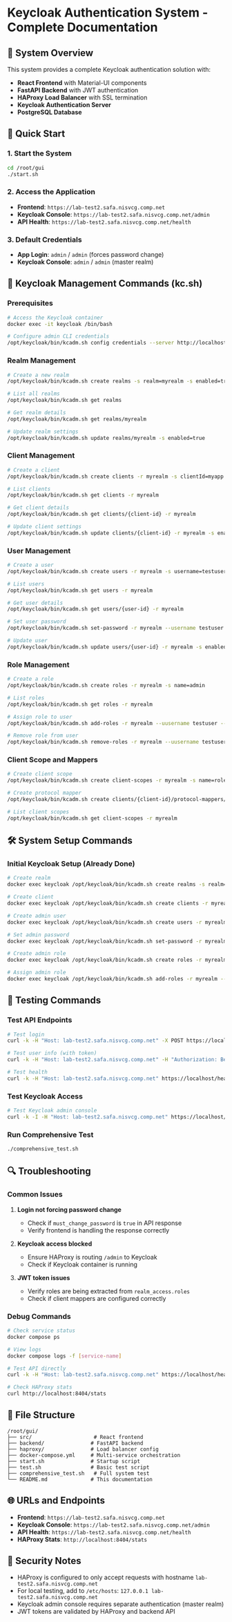 # Keycloak Authentication System - Complete Documentation

## 🎯 System Overview

This system provides a complete Keycloak authentication solution with:
- **React Frontend** with Material-UI components
- **FastAPI Backend** with JWT authentication
- **HAProxy Load Balancer** with SSL termination
- **Keycloak Authentication Server**
- **PostgreSQL Database**

## 🚀 Quick Start

### 1. Start the System
```bash
cd /root/gui
./start.sh
```

### 2. Access the Application
- **Frontend**: `https://lab-test2.safa.nisvcg.comp.net`
- **Keycloak Console**: `https://lab-test2.safa.nisvcg.comp.net/admin`
- **API Health**: `https://lab-test2.safa.nisvcg.comp.net/health`

### 3. Default Credentials
- **App Login**: `admin` / `admin` (forces password change)
- **Keycloak Console**: `admin` / `admin` (master realm)

## 🔧 Keycloak Management Commands (kc.sh)

### Prerequisites
```bash
# Access the Keycloak container
docker exec -it keycloak /bin/bash

# Configure admin CLI credentials
/opt/keycloak/bin/kcadm.sh config credentials --server http://localhost:8080 --realm master --user admin --password admin
```

### Realm Management
```bash
# Create a new realm
/opt/keycloak/bin/kcadm.sh create realms -s realm=myrealm -s enabled=true

# List all realms
/opt/keycloak/bin/kcadm.sh get realms

# Get realm details
/opt/keycloak/bin/kcadm.sh get realms/myrealm

# Update realm settings
/opt/keycloak/bin/kcadm.sh update realms/myrealm -s enabled=true
```

### Client Management
```bash
# Create a client
/opt/keycloak/bin/kcadm.sh create clients -r myrealm -s clientId=myapp -s enabled=true -s publicClient=true

# List clients
/opt/keycloak/bin/kcadm.sh get clients -r myrealm

# Get client details
/opt/keycloak/bin/kcadm.sh get clients/{client-id} -r myrealm

# Update client settings
/opt/keycloak/bin/kcadm.sh update clients/{client-id} -r myrealm -s enabled=true
```

### User Management
```bash
# Create a user
/opt/keycloak/bin/kcadm.sh create users -r myrealm -s username=testuser -s enabled=true -s email=test@example.com

# List users
/opt/keycloak/bin/kcadm.sh get users -r myrealm

# Get user details
/opt/keycloak/bin/kcadm.sh get users/{user-id} -r myrealm

# Set user password
/opt/keycloak/bin/kcadm.sh set-password -r myrealm --username testuser --new-password newpassword

# Update user
/opt/keycloak/bin/kcadm.sh update users/{user-id} -r myrealm -s enabled=true
```

### Role Management
```bash
# Create a role
/opt/keycloak/bin/kcadm.sh create roles -r myrealm -s name=admin

# List roles
/opt/keycloak/bin/kcadm.sh get roles -r myrealm

# Assign role to user
/opt/keycloak/bin/kcadm.sh add-roles -r myrealm --uusername testuser --rolename admin

# Remove role from user
/opt/keycloak/bin/kcadm.sh remove-roles -r myrealm --uusername testuser --rolename admin
```

### Client Scope and Mappers
```bash
# Create client scope
/opt/keycloak/bin/kcadm.sh create client-scopes -r myrealm -s name=roles -s protocol=openid-connect

# Create protocol mapper
/opt/keycloak/bin/kcadm.sh create clients/{client-id}/protocol-mappers/models -r myrealm -s name=realm-roles -s protocol=openid-connect -s protocolMapper=oidc-usermodel-realm-role-mapper -s 'config.claim.name=roles' -s 'config.access.token.claim=true'

# List client scopes
/opt/keycloak/bin/kcadm.sh get client-scopes -r myrealm
```

## 🛠 System Setup Commands

### Initial Keycloak Setup (Already Done)
```bash
# Create realm
docker exec keycloak /opt/keycloak/bin/kcadm.sh create realms -s realm=myrealm -s enabled=true

# Create client
docker exec keycloak /opt/keycloak/bin/kcadm.sh create clients -r myrealm -s clientId=myapp -s enabled=true -s publicClient=true -s 'redirectUris=["https://lab-test2.safa.nisvcg.comp.net/*"]' -s 'webOrigins=["*"]' -s standardFlowEnabled=true -s directAccessGrantsEnabled=true

# Create admin user
docker exec keycloak /opt/keycloak/bin/kcadm.sh create users -r myrealm -s username=admin -s enabled=true -s email=admin@example.com -s firstName=Admin -s lastName=User

# Set admin password
docker exec keycloak /opt/keycloak/bin/kcadm.sh set-password -r myrealm --username admin --new-password admin

# Create admin role
docker exec keycloak /opt/keycloak/bin/kcadm.sh create roles -r myrealm -s name=admin

# Assign admin role
docker exec keycloak /opt/keycloak/bin/kcadm.sh add-roles -r myrealm --uusername admin --rolename admin
```

## 🧪 Testing Commands

### Test API Endpoints
```bash
# Test login
curl -k -H "Host: lab-test2.safa.nisvcg.comp.net" -X POST https://localhost/api/login -H "Content-Type: application/json" -d '{"username":"admin","password":"admin"}'

# Test user info (with token)
curl -k -H "Host: lab-test2.safa.nisvcg.comp.net" -H "Authorization: Bearer YOUR_TOKEN" https://localhost/api/user/me

# Test health
curl -k -H "Host: lab-test2.safa.nisvcg.comp.net" https://localhost/health
```

### Test Keycloak Access
```bash
# Test Keycloak admin console
curl -k -I -H "Host: lab-test2.safa.nisvcg.comp.net" https://localhost/admin/
```

### Run Comprehensive Test
```bash
./comprehensive_test.sh
```

## 🔍 Troubleshooting

### Common Issues

1. **Login not forcing password change**
   - Check if `must_change_password` is `true` in API response
   - Verify frontend is handling the response correctly

2. **Keycloak access blocked**
   - Ensure HAProxy is routing `/admin` to Keycloak
   - Check if Keycloak container is running

3. **JWT token issues**
   - Verify roles are being extracted from `realm_access.roles`
   - Check if client mappers are configured correctly

### Debug Commands
```bash
# Check service status
docker compose ps

# View logs
docker compose logs -f [service-name]

# Test API directly
curl -k -H "Host: lab-test2.safa.nisvcg.comp.net" https://localhost/health

# Check HAProxy stats
curl http://localhost:8404/stats
```

## 📁 File Structure
```
/root/gui/
├── src/                    # React frontend
├── backend/               # FastAPI backend
├── haproxy/               # Load balancer config
├── docker-compose.yml     # Multi-service orchestration
├── start.sh               # Startup script
├── test.sh                # Basic test script
├── comprehensive_test.sh   # Full system test
└── README.md              # This documentation
```

## 🌐 URLs and Endpoints

- **Frontend**: `https://lab-test2.safa.nisvcg.comp.net`
- **Keycloak Console**: `https://lab-test2.safa.nisvcg.comp.net/admin`
- **API Health**: `https://lab-test2.safa.nisvcg.comp.net/health`
- **HAProxy Stats**: `http://localhost:8404/stats`

## 🔐 Security Notes

- HAProxy is configured to only accept requests with hostname `lab-test2.safa.nisvcg.comp.net`
- For local testing, add to `/etc/hosts`: `127.0.0.1 lab-test2.safa.nisvcg.comp.net`
- Keycloak admin console requires separate authentication (master realm)
- JWT tokens are validated by HAProxy and backend API

